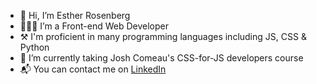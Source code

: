 - 👋 Hi, I’m Esther Rosenberg
- 👩🏻‍💻 I’m a Front-end Web Developer
- ⚒️ I'm proficient in many programming languages including JS, CSS & Python
- 🌱 I’m currently taking Josh Comeau's CSS-for-JS developers course
- 📬 You can contact me on [LinkedIn](www.linkedin.com/in/esty-rosenberg1234)
